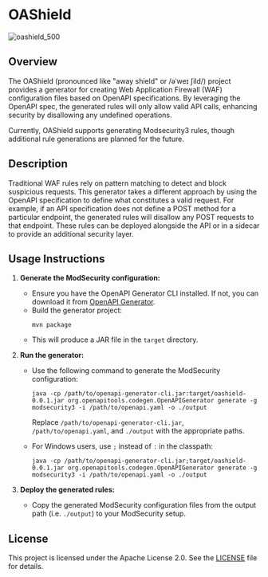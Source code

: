 # OAShield

![oashield_500](https://github.com/user-attachments/assets/b1051f27-ea0e-44a7-9ff1-d37144c956c3)

## Overview
The OAShield (pronounced like "away shield" or /əˈweɪ ʃild/) project provides a generator for creating Web Application Firewall (WAF) configuration files based on OpenAPI specifications. By leveraging the OpenAPI spec, the generated rules will only allow valid API calls, enhancing security by disallowing any undefined operations.

Currently, OAShield supports generating Modsecurity3 rules, though additional rule generations are planned for the future.

## Description
Traditional WAF rules rely on pattern matching to detect and block suspicious requests. This generator takes a different approach by using the OpenAPI specification to define what constitutes a valid request. For example, if an API specification does not define a POST method for a particular endpoint, the generated rules will disallow any POST requests to that endpoint. These rules can be deployed alongside the API or in a sidecar to provide an additional security layer.

## Usage Instructions
1. **Generate the ModSecurity configuration:**
   - Ensure you have the OpenAPI Generator CLI installed. If not, you can download it from [OpenAPI Generator](https://openapi-generator.tech).
   - Build the generator project:
     ```
     mvn package
     ```
   - This will produce a JAR file in the `target` directory.

2. **Run the generator:**
   - Use the following command to generate the ModSecurity configuration:
     ```
     java -cp /path/to/openapi-generator-cli.jar:target/oashield-0.0.1.jar org.openapitools.codegen.OpenAPIGenerator generate -g modsecurity3 -i /path/to/openapi.yaml -o ./output
     ```
     Replace `/path/to/openapi-generator-cli.jar`, `/path/to/openapi.yaml`, and `./output` with the appropriate paths.

   - For Windows users, use `;` instead of `:` in the classpath:
     ```
     java -cp /path/to/openapi-generator-cli.jar;target/oashield-0.0.1.jar org.openapitools.codegen.OpenAPIGenerator generate -g modsecurity3 -i /path/to/openapi.yaml -o ./output
     ```

3. **Deploy the generated rules:**
   - Copy the generated ModSecurity configuration files from the output path (i.e. `./output`) to your ModSecurity setup.

## License
This project is licensed under the Apache License 2.0. See the [LICENSE](LICENSE) file for details.
